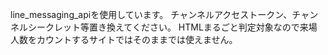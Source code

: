 line_messaging_apiを使用しています。
チャンネルアクセストークン、チャンネルシークレット等置き換えてください。
HTMLまるごと判定対象なので来場人数をカウントするサイトではそのままでは使えません。